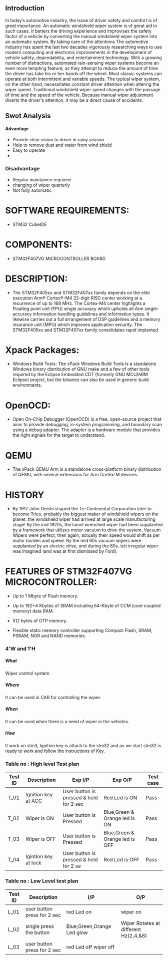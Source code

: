 ## Introduction
In today’s automotive industry, the issue of driver safety and comfort is of great importance. An automatic windshield wiper system is of great aid in such cases. It betters the driving experience and improvises the safety factor of a vehicle by converting the manual windshield wiper system into an automatic system. By taking care of the attentions
The automotive industry has spent the last two decades vigorously researching ways to use modern computing and electronic improvements in the development of vehicle safety, dependability, and entertainment technology. With a growing number of distractions, automated rain-sensing wiper systems become an even more tempting feature, as they attempt to reduce the amount of time the driver has take his or her hands off the wheel. Most classic systems can operate at both intermittent and variable speeds. The typical wiper system, on the other hand, necessitates constant driver attention when altering the wiper speed. Traditional windshield wiper speed changes with the passage of time and the speed of the vehicle. Because manual wiper adjustment diverts the driver's attention, it may be a direct cause of accidents.
## Swot Analysis
 #### Advantage
 * Provide clear vision to driver in rainy season
 * Help to remove dust and water from wind shield
 * Easy to operate
 * 
 ### Disadvantage 
 * Regular maintaince required
 * changing of wiper quarterly
 * Not fully automatic
 # SOFTWARE REQUIREMENTS:

- STM32 CubeIDE

# COMPONENTS:

- STM32F407VG MICROCONTROLLER BOARD

# DESCRIPTION:

- The STM32F405xx and STM32F407xx family depends on the elite execution Arm® Cortex®-M4 32-digit RISC center working at a recurrence of up to 168 MHz. The Cortex-M4 center highlights a Floating point unit (FPU) single accuracy which upholds all Arm single-accuracy information handling guidelines and information types. It likewise carries out a full arrangement of DSP guidelines and a memory insurance unit (MPU) which improves application security. The STM32F405xx and STM32F407xx family consolidates rapid implanted

# Xpack Packages:

- Windows Build Tools: The xPack Windows Build Tools is a standalone Windows binary distribution of GNU make and a few of other tools required by the Eclipse Embedded CDT (formerly GNU MCU/ARM Eclipse) project, but the binaries can also be used in generic build environments.

# OpenOCD:

- Open On-Chip Debugger (OpenOCD) is a free, open-source project that aims to provide debugging, in-system programming, and boundary scan using a debug adapter. The adapter is a hardware module that provides the right signals for the target to understand.

# QEMU

- The xPack QEMU Arm is a standalone cross-platform binary distribution of QEMU, with several extensions for Arm Cortex-M devices.

# HISTORY

- By 1917 John Oeishi shaped the Tri-Continental Corporation later to become Trico, probably the biggest maker of windshield wipers on the planet. the windshield wiper had arrived at large scale manufacturing stage! By the mid 1920s, the hand-wrenched wiper had been supplanted by a framework that utilizes motor vacuum to drive the system. Vacuum Wipers were perfect, then again, actually their speed would shift as per motor burden and speed. By the mid 60s vacuum wipers were supplanted by an electric drive, and during the 60s. teh irregular wiper was imagined (and was at first dismissed by Ford).

# FEATURES OF STM32F407VG MICROCONTROLLER:

- Up to 1 Mbyte of Flash memory.

- Up to 192+4 Kbytes of SRAM including 64-Kbyte of CCM (core coupled memory) data RAM.

- 512 bytes of OTP memory.

- Flexible static memory controller supporting Compact Flash, SRAM, PSRAM, NOR and NAND memories.
 
 
### 4'W and 1'H
##### What 
Wiper control system.
##### Where
It can be used in CAR for controlling the wiper.
##### When
It can be used when there is a need of wiper in the vehicles.
##### How
It work on stm3, Ignition key is attach to the stm32 and as we start stm32 is ready to work and follow the instructions of Key.

### Table no : High level Test plan
| Test ID | Description | Exp I/P| Exp O/P|Test case
| --- | --- | --- | ---- |-----|
| T_01 |Ignition key at ACC |User button is pressed & held for 2 sec| Red Led is ON |Pass|
| T_02| Wiper is ON| User button is Pressed | Blue,Green & Orange led is ON |Pass|
| T_03 | Wiper is OFF|  User button is Pressed| Blue,Green & Orange led is OFF |Pass|
| T_04|Igintion key at lock |User button is pressed & held for 2 se| Red Led is OFF|Pass|


### Table no : Low Level test plan
| Test ID | Description | I/P|  O/P|
| --- | --- | --- | ---- |
| L_01 |  user button press for 2 sec| red Led on| wiper on|
| L_02| single press the button|Blue,Green,Orange Led glow|Wiper Rotates at different Hz(2,4,&8)|
| L_03 |  user button press for 2 sec| red Led off wiper off|
